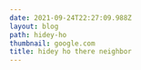 ```yaml
---
date: 2021-09-24T22:27:09.988Z
layout: blog
path: hidey-ho
thumbnail: google.com
title: hidey ho there neighbor
---
```


